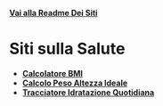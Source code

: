 **[Vai alla Readme Dei Siti](../Readme.md)**

# Siti sulla Salute

- **[Calcolatore BMI](Calcolatore_BMI)**
- **[Calcolo Peso Altezza Ideale](Calcolo_peso_altezza_ideale)**
- **[Tracciatore Idratazione Quotidiana](Tracciatore_Idratazione_Quotidiana)**
